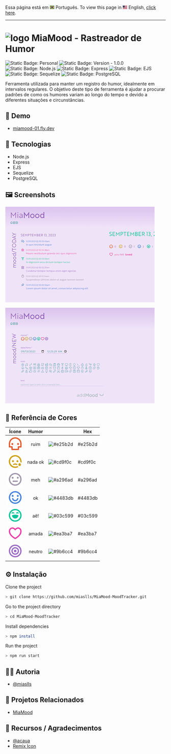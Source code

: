 Essa página está em <img src="assets/img/flag-pt-br.png" width="14" alt="Português" /> Português.
To view this page in <img src="assets/img/flag-en.png" width="14" alt="English" /> English, [click here](./README.md).

---

# <img src="public/IMG/logo.png" alt="logo" width="22px" /> MiaMood - Rastreador de Humor

![Static Badge: Personal](https://img.shields.io/badge/personal-mediumpurple)
![Static Badge: Version - 1.0.0](https://img.shields.io/badge/version-1.0.0-green)
![Static Badge: Node.js](https://img.shields.io/badge/Node.js-5a5a5a?logo=nodedotjs)
![Static Badge: Express](https://img.shields.io/badge/Express-5a5a5a?logo=express)
![Static Badge: EJS](https://img.shields.io/badge/EJS-5a5a5a)
![Static Badge: Sequelize](https://img.shields.io/badge/Sequelize-5a5a5a?logo=sequelize)
![Static Badge: PostgreSQL](https://img.shields.io/badge/PostgreSQL-5a5a5a?logo=postgresql)

Ferramenta utilizada para manter um registro do humor, idealmente em intervalos regulares. O objetivo deste tipo de ferramenta é ajudar a procurar padrões de como os humores variam ao longo do tempo e devido a diferentes situações e circunstâncias.

## 🔗 Demo

- [miamood-01.fly.dev](https://miamood-01.fly.dev/)

## 🧮 Tecnologias

- Node.js
- Express
- EJS
- Sequelize
- PostgreSQL

## 🖼️ Screenshots

[<img src="assets/img/thumb-01.png" alt="MiaMood App Screenshot">](assets/img/screenshot-01.png)

[<img src="assets/img/thumb-02.png" alt="MiaMood App Screenshot">](assets/img/screenshot-02.png)

## 🍭 Referência de Cores

|                           Ícone                            |  Humor  |                                                     | Hex     |
| :--------------------------------------------------------: | :-----: | --------------------------------------------------- | ------- |
|         ![skull icon](assets/icon/skull-line.svg)          |  ruim   | ![#e25b2d](https://dummyimage.com/10/e25b2d&text=+) | #e25b2d |
|      ![crying icon](assets/icon/emotion-sad-line.svg)      | nada ok | ![#cd9f0c](https://dummyimage.com/10/cd9f0c&text=+) | #cd9f0c |
| ![no expression icon](assets/icon/emotion-normal-line.svg) |   meh   | ![#a296ad](https://dummyimage.com/10/a296ad&text=+) | #a296ad |
|     ![happy icon](assets/icon/emotion-happy-line.svg)      |   ok    | ![#4483db](https://dummyimage.com/10/4483db&text=+) | #4483db |
|    ![laughing icon](assets/icon/emotion-laugh-line.svg)    |   aê!   | ![#03c599](https://dummyimage.com/10/ff0000&text=+) | #03c599 |
|        ![heart icon](assets/icon/heart-3-line.svg)         |  amada  | ![#ea3ba7](https://dummyimage.com/10/ea3ba7&text=+) | #ea3ba7 |
|       ![circles icon](assets/icon/focus-2-line.svg)        | neutro  | ![#9b6cc4](https://dummyimage.com/10/9b6cc4&text=+) | #9b6cc4 |

## ⚙️ Instalação

Clone the project

```bash
> git clone https://github.com/miaslls/MiaMood-MoodTracker.git
```

Go to the project directory

```bash
> cd MiaMood-MoodTracker
```

Install dependencies

```bash
> npm install
```

Run the project

```bash
> npm run start
```

## 👩‍💻 Autoria

- [@miaslls](https://www.github.com/miaslls)

## 📑 Projetos Relacionados

- [MiaMood](https://github.com/miaslls/MiaMood)

## 🫶 Recursos / Agradecimentos

- [@acaua](https://www.github.com/acaua)
- [Remix Icon](https://remixicon.com/)
